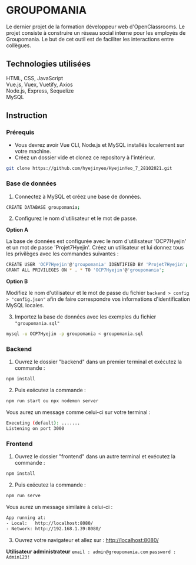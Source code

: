 # GROUPOMANIA

Le dernier projet de la formation développeur web d'OpenClassrooms. Le projet consiste à construire un réseau social interne pour les employés de Groupomania. Le but de cet outil est de faciliter les interactions entre collègues. 




## Technologies utilisées

HTML, CSS, JavaScript\
Vue.js, Vuex, Vuetify, Axios\
Node.js, Express, Sequelize\
MySQL


## Instruction

### Prérequis
- Vous devrez avoir Vue CLI, Node.js et MySQL installés localement sur votre machine.
- Créez un dossier vide et clonez ce repository à l'intérieur.

```bash
git clone https://github.com/hyejinyeo/HyejinYeo_7_28102021.git
```


### Base de données
1. Connectez à MySQL et créez une base de données.
```bash
CREATE DATABASE groupomania;
```
2. Configurez le nom d'utilisateur et le mot de passe.

**Option A**

La base de données est configurée avec le nom d'utilisateur 'OCP7Hyejin' et un mot de passe 'Projet7Hyejin'. Créez un utilisateur et lui donnez tous les privilèges avec les commandes suivantes :
```bash
CREATE USER 'OCP7Hyejin'@'groupomania' IDENTIFIED BY 'Projet7Hyejin';
GRANT ALL PRIVILEGES ON * . * TO 'OCP7Hyejin'@'groupomania';
```

**Option B**

Modifiez le nom d'utilisateur et le mot de passe du fichier ```backend > config > "config.json"``` afin de faire correspondre vos informations d'identification MySQL locales.

3) Importez la base de données avec les exemples du fichier ```"groupomania.sql"```
```bash
mysql -u OCP7Hyejin -p groupomania < groupomania.sql
```


### Backend

1) Ouvrez le dossier "backend" dans un premier terminal et exécutez la commande :
```bash
npm install
```
2) Puis exécutez la commande :
```bash 
npm run start ou npx nodemon server
```
Vous aurez un message comme celui-ci sur votre terminal :
```bash
Executing (default): .......
Listening on port 3000
```


### Frontend

1) Ouvrez le dossier "frontend" dans un autre terminal et exécutez la commande :
```bash
npm install
```
2) Puis exécutez la commande :
```bash
npm run serve
```
Vous aurez un message similaire à celui-ci :
```bash
App running at:       
- Local:   http://localhost:8080/
- Network: http://192.168.1.39:8080/ 
```
3) Ouvrez votre navigateur et allez sur : [http://localhost:8080/](http://localhost:8080/)

**Utilisateur administrateur**  ```email : admin@groupomania.com```  ```password : Admin123!```
